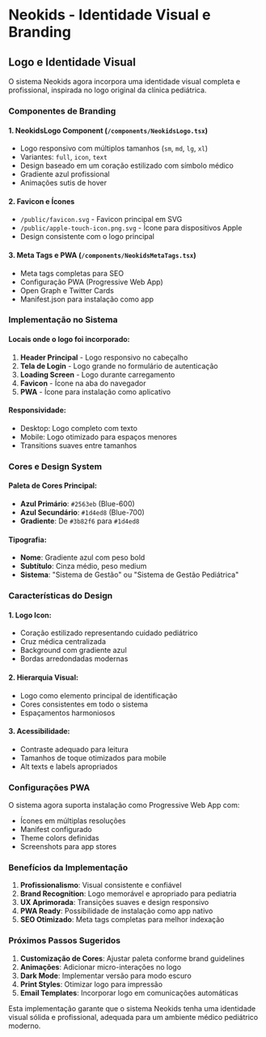 # Neokids - Identidade Visual e Branding

## Logo e Identidade Visual

O sistema Neokids agora incorpora uma identidade visual completa e profissional, inspirada no logo original da clínica pediátrica.

### Componentes de Branding

#### 1. NeokidsLogo Component (`/components/NeokidsLogo.tsx`)
- Logo responsivo com múltiplos tamanhos (`sm`, `md`, `lg`, `xl`)
- Variantes: `full`, `icon`, `text`
- Design baseado em um coração estilizado com símbolo médico
- Gradiente azul profissional
- Animações sutis de hover

#### 2. Favicon e Ícones
- `/public/favicon.svg` - Favicon principal em SVG
- `/public/apple-touch-icon.png.svg` - Ícone para dispositivos Apple
- Design consistente com o logo principal

#### 3. Meta Tags e PWA (`/components/NeokidsMetaTags.tsx`)
- Meta tags completas para SEO
- Configuração PWA (Progressive Web App)
- Open Graph e Twitter Cards
- Manifest.json para instalação como app

### Implementação no Sistema

#### Locais onde o logo foi incorporado:
1. **Header Principal** - Logo responsivo no cabeçalho
2. **Tela de Login** - Logo grande no formulário de autenticação
3. **Loading Screen** - Logo durante carregamento
4. **Favicon** - Ícone na aba do navegador
5. **PWA** - Ícone para instalação como aplicativo

#### Responsividade:
- Desktop: Logo completo com texto
- Mobile: Logo otimizado para espaços menores
- Transitions suaves entre tamanhos

### Cores e Design System

#### Paleta de Cores Principal:
- **Azul Primário**: `#2563eb` (Blue-600)
- **Azul Secundário**: `#1d4ed8` (Blue-700)
- **Gradiente**: De `#3b82f6` para `#1d4ed8`

#### Tipografia:
- **Nome**: Gradiente azul com peso bold
- **Subtítulo**: Cinza médio, peso medium
- **Sistema**: "Sistema de Gestão" ou "Sistema de Gestão Pediátrica"

### Características do Design

#### 1. Logo Icon:
- Coração estilizado representando cuidado pediátrico
- Cruz médica centralizada
- Background com gradiente azul
- Bordas arredondadas modernas

#### 2. Hierarquia Visual:
- Logo como elemento principal de identificação
- Cores consistentes em todo o sistema
- Espaçamentos harmoniosos

#### 3. Acessibilidade:
- Contraste adequado para leitura
- Tamanhos de toque otimizados para mobile
- Alt texts e labels apropriados

### Configurações PWA

O sistema agora suporta instalação como Progressive Web App com:
- Ícones em múltiplas resoluções
- Manifest configurado
- Theme colors definidas
- Screenshots para app stores

### Benefícios da Implementação

1. **Profissionalismo**: Visual consistente e confiável
2. **Brand Recognition**: Logo memorável e apropriado para pediatria
3. **UX Aprimorada**: Transições suaves e design responsivo
4. **PWA Ready**: Possibilidade de instalação como app nativo
5. **SEO Otimizado**: Meta tags completas para melhor indexação

### Próximos Passos Sugeridos

1. **Customização de Cores**: Ajustar paleta conforme brand guidelines
2. **Animações**: Adicionar micro-interações no logo
3. **Dark Mode**: Implementar versão para modo escuro
4. **Print Styles**: Otimizar logo para impressão
5. **Email Templates**: Incorporar logo em comunicações automáticas

Esta implementação garante que o sistema Neokids tenha uma identidade visual sólida e profissional, adequada para um ambiente médico pediátrico moderno.